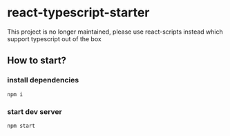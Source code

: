 # react-typescript-starter

This project is no longer maintained, please use react-scripts instead which support typescript out of the box

## How to start?

### install dependencies

```
npm i
```

### start dev server

```
npm start
```
